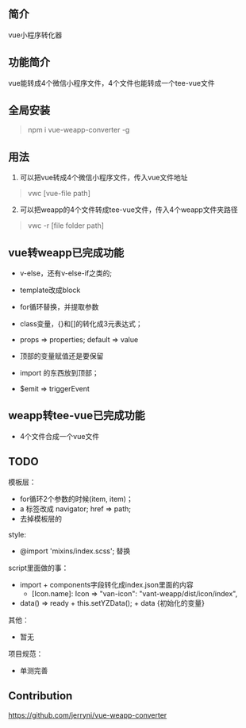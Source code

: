 ## 简介

vue小程序转化器

## 功能简介

vue能转成4个微信小程序文件，4个文件也能转成一个tee-vue文件

## 全局安装

> npm i vue-weapp-converter -g

## 用法

1. 可以把vue转成4个微信小程序文件，传入vue文件地址
> vwc [vue-file path]

2. 可以把weapp的4个文件转成tee-vue文件，传入4个weapp文件夹路径
> vwc -r [file folder path]

## vue转weapp已完成功能
- v-else，还有v-else-if之类的;
- template改成block
- for循环替换，并提取参数
- class变量，{}和[]的转化成3元表达式；

- props => properties; default => value
- 顶部的变量赋值还是要保留
- import 的东西放到顶部；
- $emit => triggerEvent

## weapp转tee-vue已完成功能

- 4个文件合成一个vue文件

## TODO

模板层：
- for循环2个参数的时候(item, item)；
- a 标签改成 navigator; href => path;
- 去掉模板层的

style:
- @import 'mixins/index.scss'; 替换

script里面做的事：
- import + components字段转化成index.json里面的内容
  - [Icon.name]: Icon => "van-icon": "vant-weapp/dist/icon/index",
- data() => ready + this.setYZData(); + data {初始化的变量}

其他：
- 暂无

项目规范：
- 单测完善

## Contribution

https://github.com/jerryni/vue-weapp-converter
